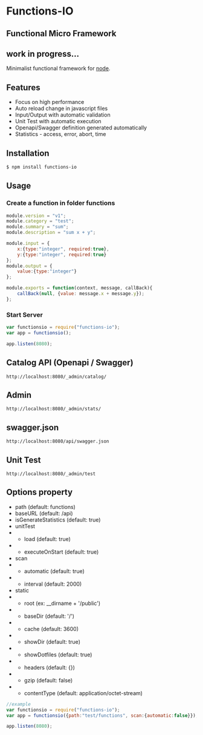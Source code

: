 # Functions-IO
## Functional Micro Framework
## work in progress...
Minimalist functional framework for [node](http://nodejs.org).

## Features
  * Focus on high performance
  * Auto reload change in javascript files
  * Input/Output with automatic validation
  * Unit Test with automatic execution
  * Openapi/Swagger definition generated automatically
  * Statistics - access, error, abort, time

## Installation
```bash
$ npm install functions-io
```

## Usage
### Create a function in folder functions
```javascript
module.version = "v1";
module.category = "test";
module.summary = "sum";
module.description = "sum x + y";

module.input = {
    x:{type:"integer", required:true},
    y:{type:"integer", required:true}
};
module.output = {
    value:{type:"integer"}
};

module.exports = function(context, message, callBack){
    callBack(null, {value: message.x + message.y});
};
```
### Start Server
```javascript
var functionsio = require("functions-io");
var app = functionsio();

app.listen(8080);
```

## Catalog API (Openapi / Swagger)
```
http://localhost:8080/_admin/catalog/
```
## Admin
```
http://localhost:8080/_admin/stats/
```
## swagger.json
```
http://localhost:8080/api/swagger.json
```
## Unit Test
```
http://localhost:8080/_admin/test
```

## Options property
* path (default: functions)
* baseURL (default: /api)
* isGenerateStatistics (default: true)
* unitTest
* * load (default: true)
* * executeOnStart (default: true)
* scan
* * automatic (default: true)
* * interval (default: 2000)
* static
* * root (ex: __dirname + '/public')
* * baseDir (default: '/')
* * cache (default: 3600)
* * showDir (default: true)
* * showDotfiles (default: true)
* * headers (default: {})
* * gzip (default: false)
* * contentType (default: application/octet-stream)

```javascript
//example
var functionsio = require("functions-io");
var app = functionsio({path:"test/functions", scan:{automatic:false}});

app.listen(8080);
```